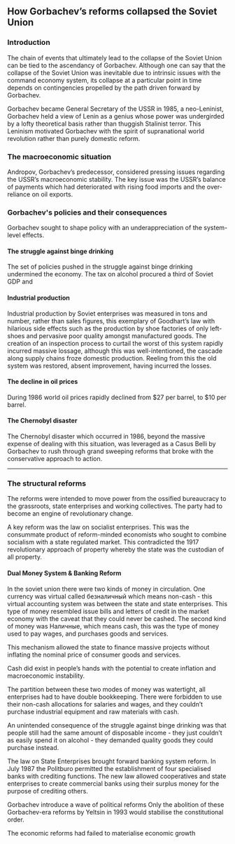 ## How Gorbachev’s reforms collapsed the Soviet Union 

### Introduction 
The chain of events that ultimately lead to the collapse of the Soviet Union can be tied to the ascendancy of Gorbachev. Although one can say that the collapse of the Soviet Union was inevitable due to intrinsic issues with the command economy system, its collapse at a particular point in time depends on contingencies propelled by the path driven forward by Gorbachev. 

Gorbachev became General Secretary of the USSR in 1985, a neo-Leninist, Gorbachev held a view of Lenin as a genius whose power was undergirded by a lofty theoretical basis rather than thuggish Stalinist terror. This Leninism motivated Gorbachev with the spirit of supranational world revolution rather than purely domestic reform.

### The macroeconomic situation 
Andropov, Gorbachev’s predecessor, considered pressing issues regarding the USSR’s macroeconomic stability. The key issue was the USSR’s balance of payments which had deteriorated with rising food imports and the over-reliance on oil exports. 

### Gorbachev's policies and their consequences 
Gorbachev sought to shape policy with an underappreciation of the system-level effects. 

#### The struggle against binge drinking 
The set of policies pushed in the struggle against binge drinking undermined the economy. The tax on alcohol procured a third of Soviet GDP and 

#### Industrial production 
Industrial production by Soviet enterprises was measured in tons and number, rather than sales figures, this exemplary of Goodhart’s law with hilarious side effects such as the production by shoe factories of only left-shoes and pervasive poor quality amongst manufactured goods. The creation of an inspection process to curtail the worst of this system rapidly incurred massive lossage, although this was well-intentioned, the cascade along supply chains froze domestic production. Reeling from this the old system was restored, absent improvement, having incurred the losses. 

#### The decline in oil prices 
During 1986 world oil prices rapidly declined from $27 per barrel, to $10 per barrel.

#### The Chernobyl disaster 
The Chernobyl disaster which occurred in 1986, beyond the massive expense of dealing with this situation, was leveraged as a Casus Belli by Gorbachev to rush through grand sweeping reforms that broke with the conservative approach to action.   

----

### The structural reforms 
The reforms were intended to move power from the ossified bureaucracy to the grassroots, state enterprises and working collectives. The party had to become an engine of revolutionary change. 

A key reform was the law on socialist enterprises. This was the consummate product of reform-minded economists who sought to combine socialism with a state regulated market. This contradicted the 1917 revolutionary approach of property whereby the state was the custodian of all property. 

#### Dual Money System & Banking Reform 
In the soviet union there were two kinds of money in circulation. One currency was virtual called безналичный which means non-cash - this virtual accounting system was between the state and state enterprises. This type of money resembled issue bills and letters of credit in the market economy with the caveat that they could never be cashed. 
The second kind of money was Наличные, which means cash, this was the type of money used to pay wages, and purchases goods and services. 

This mechanism allowed the state to finance massive projects without inflating the nominal price of consumer goods and services.

Cash did exist in people’s hands with the potential to create inflation and macroeconomic instability. 

The partition between these two modes of money was watertight, all enterprises had to have double bookkeeping. There were forbidden to use their non-cash allocations for salaries and wages, and they couldn’t purchase industrial equipment and raw materials with cash. 

An unintended consequence of the struggle against binge drinking was that people still had the same amount of disposable income - they just couldn’t as easily spend it on alcohol - they demanded quality goods they could purchase instead. 

The law on State Enterprises brought forward banking system reform. In July 1987 the Politburo permitted the establishment of four specialised banks with crediting functions. 
The new law allowed cooperatives and state enterprises to create commercial banks using their surplus money for the purpose of crediting others. 

Gorbachev introduce a wave of political reforms 
Only the abolition of these Gorbachev-era reforms by Yeltsin in 1993 would stabilise the constitutional order. 

The economic reforms had failed to materialise economic growth 
